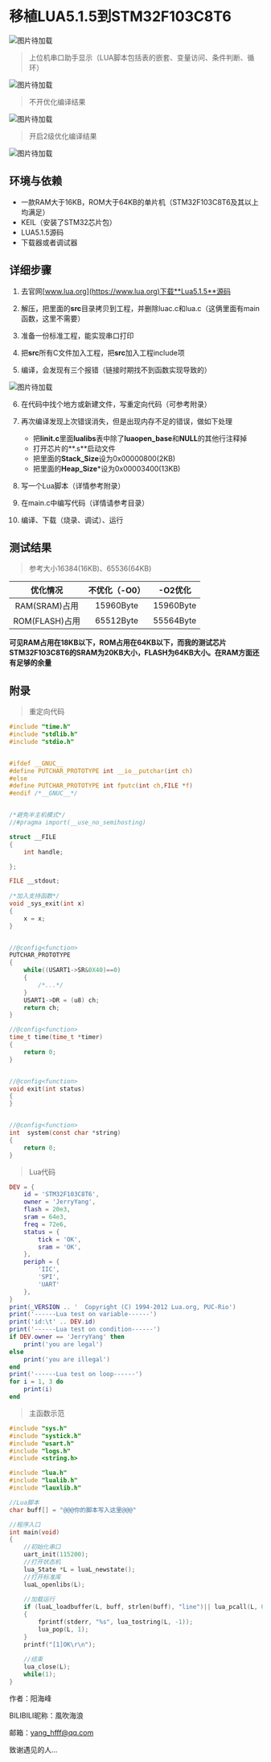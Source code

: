 # 移植LUA5.1.5到STM32F103C8T6

![图片待加载](image/logo.gif)

>  上位机串口助手显示（LUA脚本包括表的嵌套、变量访问、条件判断、循环）

![图片待加载](image/result.jpg)

> 不开优化编译结果

![图片待加载](image/O0.jpg)

> 开启2级优化编译结果

![图片待加载](image/O2.jpg)

## 环境与依赖

- 一款RAM大于16KB，ROM大于64KB的单片机（STM32F103C8T6及其以上均满足）
- KEIL（安装了STM32芯片包）
- LUA5.1.5源码
- 下载器或者调试器 

## 详细步骤

1. 去官网[www.lua.org](https://www.lua.org)下载**Lua5.1.5**源码

2. 解压，把里面的**src**目录拷贝到工程，并删除luac.c和lua.c（这俩里面有main函数，这里不需要）

3. 准备一份标准工程，能实现串口打印

4. 把**src**所有C文件加入工程，把**src**加入工程include项

5. 编译，会发现有三个报错（链接时期找不到函数实现导致的）

![图片待加载](E:\CODE\MCU\STM32\STM32移植Lua\image\error.jpg)

6. 在代码中找个地方或新建文件，写重定向代码（可参考附录）

7. 再次编译发现上次错误消失，但是出现内存不足的错误，做如下处理

    - 把**linit.c**里面**lualibs**表中除了**luaopen_base**和**NULL**的其他行注释掉
    - 打开芯片的**.s**启动文件
    - 把里面的**Stack_Size**设为0x00000800(2KB)
    - 把里面的**Heap_Size***设为0x00003400(13KB)

8. 写一个Lua脚本（详情参考附录）

9. 在main.c中编写代码（详情请参考目录）

10. 编译、下载（烧录、调试）、运行

## 测试结果

>参考大小16384(16KB)、65536(64KB)

|    优化情况    | 不优化（-O0） | -O2优化 |
| :------------: | :-----------: | :-----: |
| RAM(SRAM)占用  |   15960Byte   |  15960Byte  |
| ROM(FLASH)占用 |   65512Byte   |  55564Byte  |

**可见RAM占用在18KB以下，ROM占用在64KB以下，而我的测试芯片STM32F103C8T6的SRAM为20KB大小，FLASH为64KB大小。在RAM方面还有足够的余量**

## 附录

> 重定向代码

```c
#include "time.h"
#include "stdlib.h"
#include "stdio.h"


#ifdef __GNUC__
#define PUTCHAR_PROTOTYPE int __io__putchar(int ch)
#else
#define PUTCHAR_PROTOTYPE int fputc(int ch,FILE *f)
#endif /*__GNUC__*/


/*避免半主机模式*/
//#pragma import(__use_no_semihosting)             

struct __FILE 
{ 
	int handle; 

}; 

FILE __stdout;       
 
/*加入支持函数*/
void _sys_exit(int x) 
{ 
	x = x; 
} 


//@config<function>
PUTCHAR_PROTOTYPE
{      
	while((USART1->SR&0X40)==0)
    {
        /*...*/
    }
    USART1->DR = (u8) ch;      
	return ch;
}

//@config<function>
time_t time(time_t *timer)
{
    return 0;
}


//@config<function>
void exit(int status)
{
}


//@config<function>
int  system(const char *string)
{
    return 0;
}
```

> Lua代码

```lua
DEV = {
    id = 'STM32F103C8T6',
    owner = 'JerryYang',
    flash = 20e3,
    sram = 64e3,
    freq = 72e6,
    status = {
        tick = 'OK',
        sram = 'OK',
    },
    periph = {
        'IIC',
        'SPI',
        'UART'
    },
}
print(_VERSION .. '  Copyright (C) 1994-2012 Lua.org, PUC-Rio')
print('------Lua test on variable------')
print('id:\t' .. DEV.id)
print('------Lua test on condition------')
if DEV.owner == 'JerryYang' then
    print('you are legal')
else
    print('you are illegal')
end
print('------Lua test on loop------')
for i = 1, 3 do
    print(i)
end
```

> 主函数示范

```c
#include "sys.h"
#include "systick.h"
#include "usart.h"
#include "logs.h"
#include <string.h>

#include "lua.h"
#include "lualib.h"
#include "lauxlib.h"

//Lua脚本
char buff[] = "@@@你的脚本写入这里@@@"

//程序入口
int main(void)
{
    //初始化串口
    uart_init(115200);
    //打开状态机
    lua_State *L = luaL_newstate();
    //打开标准库
    luaL_openlibs(L);
    
    //加载运行
    if (luaL_loadbuffer(L, buff, strlen(buff), "line")|| lua_pcall(L, 0, 0, 0))
    {
        fprintf(stderr, "%s", lua_tostring(L, -1));
        lua_pop(L, 1);
    }
    printf("[1]OK\r\n");
    
    //结束
    lua_close(L);
    while(1);
}
```

作者：阳海峰 

BILIBILI昵称：風吹海浪 

邮箱：yang_hfff@qq.com 

致谢遇见的人...

